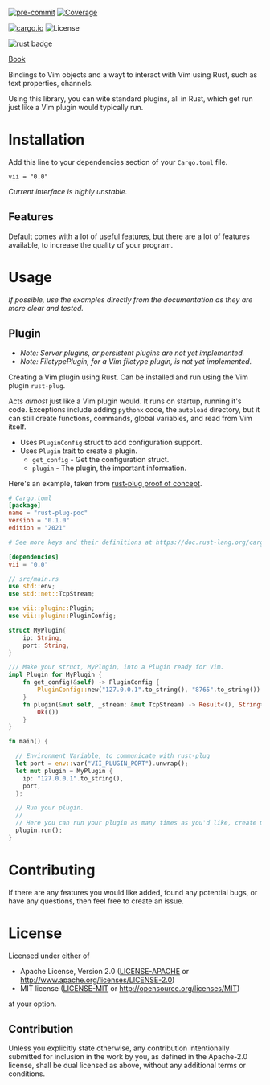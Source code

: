 [![pre-commit](https://img.shields.io/badge/pre--commit-enabled-brightgreen?logo=pre-commit&logoColor=white)](https://github.com/pre-commit/pre-commit)
[![Coverage](https://github.com/AceofSpades5757/vii/actions/workflows/tests.yml/badge.svg)](https://github.com/AceofSpades5757/vii/actions/workflows/tests.yml)

[![cargo.io](https://img.shields.io/crates/v/vii)](https://crates.io/crates/vii)
![License](https://img.shields.io/crates/l/vii?color=purple)

[![rust badge](https://img.shields.io/static/v1?label=Made%20with&message=Rust&style=for-the-badge&logo=rust&labelColor=e82833&color=b11522)](https://www.rust-lang.org/)

[Book](https://aceofspades5757.github.io/vii/)

Bindings to Vim objects and a wayt to interact with Vim using Rust, such as text properties, channels.

Using this library, you can wite standard plugins, all in Rust, which get run just like a Vim plugin would typically run.

# Installation

Add this line to your dependencies section of your `Cargo.toml` file.

`vii = "0.0"`

_Current interface is highly unstable._

## Features

Default comes with a lot of useful features, but there are a lot of features available, to increase the quality of your program.

# Usage

_If possible, use the examples directly from the documentation as they are more clear and tested._

## Plugin

- _Note: Server plugins, or persistent plugins are not yet implemented._
- _Note: FiletypePlugin, for a Vim filetype plugin, is not yet implemented._

Creating a Vim plugin using Rust. Can be installed and run using the Vim plugin `rust-plug`.

Acts _almost_ just like a Vim plugin would. It runs on startup, running it's code. Exceptions include adding `pythonx` code, the `autoload` directory, but it can still create functions, commands, global variables, and read from Vim itself.

- Uses `PluginConfig` struct to add configuration support.
- Uses `Plugin` trait to create a plugin.
  - `get_config` - Get the configuration struct.
  - `plugin` - The plugin, the important information.

Here's an example, taken from [rust-plug proof of concept](https://github.com/AceofSpades5757/rust-plug-poc).

```toml
# Cargo.toml
[package]
name = "rust-plug-poc"
version = "0.1.0"
edition = "2021"

# See more keys and their definitions at https://doc.rust-lang.org/cargo/reference/manifest.html

[dependencies]
vii = "0.0"
```

```rust
// src/main.rs
use std::env;
use std::net::TcpStream;

use vii::plugin::Plugin;
use vii::plugin::PluginConfig;

struct MyPlugin{
    ip: String,
    port: String,
}

/// Make your struct, MyPlugin, into a Plugin ready for Vim.
impl Plugin for MyPlugin {
    fn get_config(&self) -> PluginConfig {
        PluginConfig::new("127.0.0.1".to_string(), "8765".to_string())
    }
    fn plugin(&mut self, _stream: &mut TcpStream) -> Result<(), String> {
        Ok(())
    }
}

fn main() {

  // Environment Variable, to communicate with rust-plug
  let port = env::var("VII_PLUGIN_PORT").unwrap();
  let mut plugin = MyPlugin {
    ip: "127.0.0.1".to_string(),
    port,
  };

  // Run your plugin.
  //
  // Here you can run your plugin as many times as you'd like, create multiple plugins, etc.
  plugin.run();
}
```

# Contributing

If there are any features you would like added, found any potential bugs, or have any questions, then feel free to create an issue.

# License

Licensed under either of

- Apache License, Version 2.0
  ([LICENSE-APACHE](LICENSE-APACHE) or http://www.apache.org/licenses/LICENSE-2.0)
- MIT license
  ([LICENSE-MIT](LICENSE-MIT) or http://opensource.org/licenses/MIT)

at your option.

## Contribution

Unless you explicitly state otherwise, any contribution intentionally submitted
for inclusion in the work by you, as defined in the Apache-2.0 license, shall be
dual licensed as above, without any additional terms or conditions.
